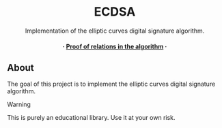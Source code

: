 <div align='center'>

  <h1>ECDSA</h1>
  <p>Implementation of the elliptic curves digital signature algorithm.</p>

<h4>
  
  <span> · </span> <a href="https://github.com/ArnaudLcm/ECDSA/blob/main/Elliptic_Curves.pdf">Proof of relations in the algorithm</a>
   · 
</h4>
</div>

## About

The goal of this project is to implement the elliptic curves digital signature algorithm.


> [!WARNING]
> This is purely an educational library. Use it at your own risk.